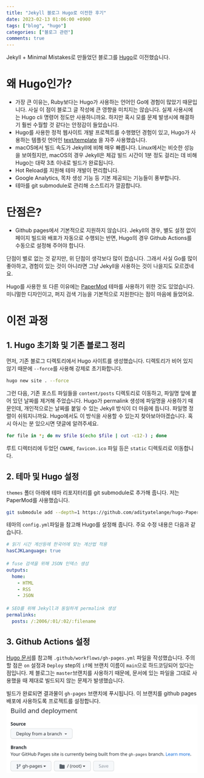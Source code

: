 ```yaml
---
title: "Jekyll 블로그 Hugo로 이전한 후기"
date: 2023-02-13 01:06:00 +0900
tags: ["blog", "hugo"]
categories: ["블로그 관련"]
comments: true
---
```


Jekyll + Minimal Mistakes로 만들었던 블로그를 [Hugo](https://gohugo.io/)로 이전했습니다.

# 왜 Hugo인가?
* 가장 큰 이유는, Ruby보다는 Hugo가 사용하는 언어인 Go에 경험이 많았기 때문입니다. 사실 이 점이 블로그 글 작성에 큰 영향을 미치지는 않습니다. 실제 사용시에는 Hugo cli 명령어 정도만 사용하니까요. 하지만 혹시 모를 문제 발생시에 해결하기 훨씬 수월할 것 같다는 안정감이 들었습니다.
* Hugo를 사용한 정적 웹사이트 개발 프로젝트를 수행했던 경험이 있고, Hugo가 사용하는 템플릿 언어인 [text/template](https://pkg.go.dev/text/template) 을 자주 사용했습니다.
* macOS에서 빌드 속도가 Jekyll에 비해 매우 빠릅니다. Linux에서는 비슷한 성능을 보여줬지만, macOS의 경우 Jekyll은 체감 빌드 시간이 1분 정도 걸리는 데 비해 Hugo는 대략 3초 이내로 빌드가 완료됩니다.
* Hot Reload를 지원해 테마 개발이 편리합니다.
* Google Analytics, 목차 생성 기능 등 기본 제공되는 기능들이 풍부합니다.
* 테마를 git submodule로 관리해 소스트리가 깔끔합니다.

# 단점은?
* Github pages에서 기본적으로 지원하지 않습니다. Jekyll의 경우, 별도 설정 없이 페이지 빌드와 배포가 자동으로 수행되는 반면, Hugo의 경우 Github Actions를 수동으로 설정해 주어야 합니다.

단점이 별로 없는 것 같지만, 위 단점이 생각보다 많이 컸습니다. 그래서 사실 Go를 많이 좋아하고, 경험이 있는 것이 아니라면 그냥 Jekyll을 사용하는 것이 나을지도 모르겠네요.


Hugo를 사용한 또 다른 이유에는 [PaperMod](https://themes.gohugo.io/themes/hugo-papermod/) 테마를 사용하기 위한 것도 있었습니다. 미니멀한 디자인이고, 퍼지 검색 기능을 기본적으로 지원한다는 점이 마음에 들었어요.

# 이전 과정
## 1. Hugo 초기화 및 기존 블로그 정리
먼저, 기존 블로그 디렉토리에서 Hugo 사이트를 생성했습니다. 디렉토리가 비어 있지 않기 때문에 `--force`를 사용해 강제로 초기화합니다.
```zsh
hugo new site . --force
```
그런 다음, 기존 포스트 파일들을 `content/posts` 디렉토리로 이동하고, 파일명 앞에 붙어 있던 날짜를 제거해 주었습니다. Hugo가 permalink 생성에 파일명을 사용하기 때문인데, 개인적으로는 날짜를 붙일 수 있는 Jekyll 방식이 더 마음에 듭니다. 파일명 정렬이 쉬워지니까요. Hugo에서도 이 방식을 사용할 수 있는지 찾아보아야겠습니다. 혹시 아시는 분 있으시면 댓글에 알려주세요.
```zsh
for file in *; do mv $file $(echo $file | cut -c12-) ; done
```

루트 디렉터리에 두었던 `CNAME`, `favicon.ico` 파일 등은 `static` 디렉토리로 이동합니다.

## 2. 테마 및 Hugo 설정
`themes` 폴더 아래에 테마 리포지터리를 git submodule로 추가해 줍니다. 저는 PaperMod를 사용했습니다.
```zsh
git submodule add --depth=1 https://github.com/adityatelange/hugo-PaperMod.git themes/PaperMod
```
테마의 `config.yml`파일을 참고해 Hugo를 설정해 줍니다. 주요 수정 내용은 다음과 같습니다.
```yaml
# 읽기 시간 계산등에 한국어에 맞는 계산법 적용
hasCJKLanguage: true

# fuse 검색을 위해 JSON 인덱스 생성
outputs:
  home:
    - HTML
    - RSS
    - JSON

# SEO를 위해 Jekyll과 동일하게 permalink 생성
permalinks:
  posts: /:2006/:01/:02/:filename
```
## 3. Github Actions 설정
[Hugo 문서](https://gohugo.io/hosting-and-deployment/hosting-on-github/#build-hugo-with-github-action)를 참고해 `.github/workflows/gh-pages.yml` 파일을 작성했습니다. 주의할 점은 `on` 설정과 `Deploy` step의 `if`에 브랜치 이름이 `main`으로 하드코딩되어 있다는 점입니다. 제 블로그는 `master`브랜치를 사용하기 때문에, 문서에 있는 파일을 그대로 사용했을 때 제대로 빌드되지 않는 문제가 발생했습니다.


빌드가 완료되면 결과물이 `gh-pages` 브랜치에 푸시됩니다. 이 브랜치를 github pages 배포에 사용하도록 프로젝트를 설정합니다.
![github pages 설정](/posts/Pasted_image_20230213014815.png)
